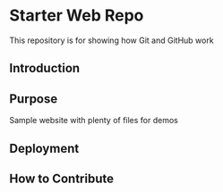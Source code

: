 # Starter Web Repo

This repository is for showing how Git and GitHub work


## Introduction

## Purpose

Sample website with plenty of files for demos

## Deployment

## How to Contribute
